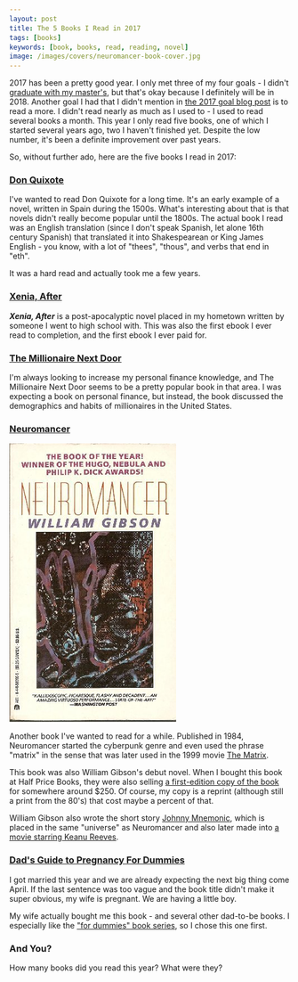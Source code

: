 ```yaml
---
layout: post
title: The 5 Books I Read in 2017
tags: [books]
keywords: [book, books, read, reading, novel]
image: /images/covers/neuromancer-book-cover.jpg
---
```


2017 has been a pretty good year. I only met three of my four goals - I didn't [graduate with my master's](https://www.joehxblog.com/four-things-i'm-excited-for-in-2017/#graduating), but that's okay because I definitely will be in 2018. Another goal I had that I didn't mention in [the 2017 goal blog post](https://www.joehxblog.com/four-things-i'm-excited-for-in-2017/) is to read a more. I didn't read nearly as much as I used to - I used to read several books a month. This year I only read five books, one of which I started several years ago, two I haven't finished yet. Despite the low number, it's been a definite improvement over past years.

So, without further ado, here are the five books I read in 2017:

### [Don Quixote](https://affiliates.abebooks.com/c/2462910/77416/2029?u=https://www.abebooks.com/servlet/SearchResults?tn=Don+Quixote&sortby=17&pt=book)

I've wanted to read Don Quixote for a long time. It's an early example of a novel, written in Spain during the 1500s. What's interesting about that is that novels didn't really become popular until the 1800s. The actual book I read was an English translation (since I don't speak Spanish, let alone 16th century Spanish) that translated it into Shakespearean or King James English - you know, with a lot of "thees", "thous", and verbs that end in "eth".

It was a hard read and actually took me a few years.

### [Xenia, After](https://www.amazon.com//dp/B06Y3C3XPV/?tag=hendrixjoseph-20)

***Xenia, After*** is a post-apocalyptic novel placed in my hometown written by someone I went to high school with. This was also the first ebook I ever read to completion, and the first ebook I ever paid for.

### [The Millionaire Next Door](https://affiliates.abebooks.com/c/2462910/77416/2029?u=https://www.abebooks.com/products/isbn/9780671015206/1340936316)

I'm always looking to increase my personal finance knowledge, and The Millionaire Next Door seems to be a pretty popular book in that area. I was expecting a book on personal finance, but instead, the book discussed the demographics and habits of millionaires in the United States.

### [Neuromancer](https://affiliates.abebooks.com/c/2462910/77416/2029?u=https://www.abebooks.com/products/isbn/9780441569595/3030961920)

![Neuromancer Book Cover](/images/covers/neuromancer-book-cover.jpg)

Another book I've wanted to read for a while. Published in 1984, Neuromancer started the cyberpunk genre and even used the phrase "matrix" in the sense that was later used in the 1999 movie [The Matrix](https://www.walmart.com/ip/The-Matrix-Collection-Blu-ray/43349819).

This book was also William Gibson's debut novel. When I bought this book at Half Price Books, they were also selling [a first-edition copy of the book](https://rover.ebay.com/rover/1/711-53200-19255-0/1?icep_id=114&ipn=icep&toolid=20004&campid=5337996799&mpre=https://www.ebay.com/sch/i.html?_nkw=neuromancer+first+edition) for somewhere around $250. Of course, my copy is a reprint (although still a print from the 80's) that cost maybe a percent of that.

William Gibson also wrote the short story [Johnny Mnemonic](https://affiliates.abebooks.com/c/2462910/77416/2029?u=https://www.abebooks.com/products/isbn/9780671523008/30112982957), which is placed in the same "universe" as Neuromancer and also later made into [a movie starring Keanu Reeves](https://www.walmart.com/ip/Johnny-Mnemonic-DVD/15715886).

### [Dad's Guide to Pregnancy For Dummies](https://affiliates.abebooks.com/c/2462910/77416/2029?u=https://www.abebooks.com/products/isbn/9780470767900/30218588112)

I got married this year and we are already expecting the next big thing come April. If the last sentence was too vague and the book title didn't make it super obvious, my wife is pregnant. We are having a little boy.

My wife actually bought me this book - and several other dad-to-be books. I especially like the ["for dummies" book series](https://affiliates.abebooks.com/c/2462910/77416/2029?u=https://www.abebooks.com/servlet/SearchResults?pt=book&ds=20&sortby=17&tn=for+dummies), so I chose this one first.

### And You?

How many books did you read this year? What were they?
